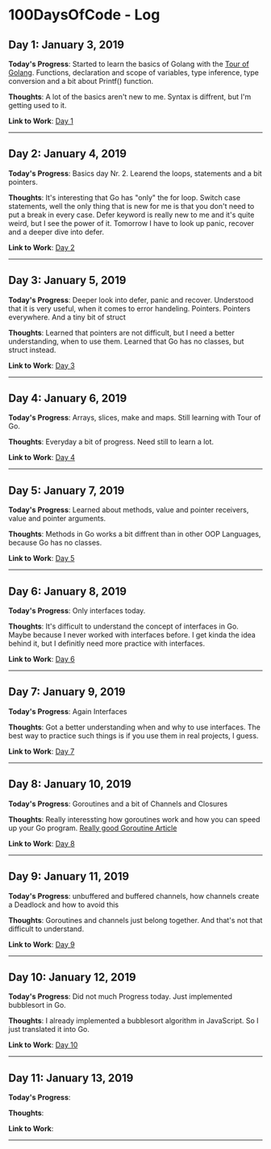 # 100DaysOfCode - Log

## Day 1: January 3, 2019

**Today's Progress**: Started to learn the basics of Golang with the [Tour of Golang](https://tour.golang.org). Functions, declaration and scope of variables, type inference, type conversion and a bit about Printf() function.

**Thoughts**: A lot of the basics aren't new to me. Syntax is diffrent, but I'm getting used to it.

**Link to Work**: [Day 1](https://github.com/EugenFo/100DaysOfCode/tree/master/day1 "Day1")

---

## Day 2: January 4, 2019

**Today's Progress**: Basics day Nr. 2. Learend the loops, statements and a bit pointers.

**Thoughts**: It's interesting that Go has "only" the for loop. Switch case statements, well the only thing that is new for me is that you don't need to put a break in every case. Defer keyword is really new to me and it's quite weird, but I see the power of it. Tomorrow I have to look up panic, recover and a deeper dive into defer.

**Link to Work**: [Day 2](https://github.com/EugenFo/100DaysOfCode/tree/master/day2 "Day2")

---

## Day 3: January 5, 2019

**Today's Progress**: Deeper look into defer, panic and recover. Understood that it is very useful, when it comes to error handeling. Pointers. Pointers everywhere. And a tiny bit of struct

**Thoughts**: Learned that pointers are not difficult, but I need a better understanding, when to use them. Learned that Go has no classes, but struct instead.

**Link to Work**: [Day 3](https://github.com/EugenFo/100DaysOfCode/tree/master/day3 "Day3")

---

## Day 4: January 6, 2019

**Today's Progress**: Arrays, slices, make and maps. Still learning with Tour of Go.

**Thoughts**: Everyday a bit of progress. Need still to learn a lot.

**Link to Work**: [Day 4](https://github.com/EugenFo/100DaysOfCode/tree/master/day4 "Day4")

---

## Day 5: January 7, 2019

**Today's Progress**: Learned about methods, value and pointer receivers, value and pointer arguments.

**Thoughts**: Methods in Go works a bit diffrent than in other OOP Languages, because Go has no classes.  

**Link to Work**: [Day 5](https://github.com/EugenFo/100DaysOfCode/tree/master/day5 "Day5")

---

## Day 6: January 8, 2019

**Today's Progress**: Only interfaces today.

**Thoughts**: It's difficult to understand the concept of interfaces in Go. Maybe because I never worked with interfaces before. I get kinda the idea behind it, but I definitly need more practice with interfaces.

**Link to Work**: [Day 6](https://github.com/EugenFo/100DaysOfCode/tree/master/day6 "Day6")

---

## Day 7: January 9, 2019

**Today's Progress**: Again Interfaces

**Thoughts**: Got a better understanding when and why to use interfaces. The best way to practice such things is if you use them in real projects, I guess.

**Link to Work**: [Day 7](https://github.com/EugenFo/100DaysOfCode/tree/master/day7 "Day7")

---

## Day 8: January 10, 2019

**Today's Progress**: Goroutines and a bit of Channels and Closures

**Thoughts**: Really interessting how goroutines work and how you can speed up your Go program. [Really good Goroutine Article](https://medium.com/@vigneshsk/how-to-write-high-performance-code-in-golang-using-go-routines-227edf979c3c)

**Link to Work**: [Day 8](https://github.com/EugenFo/100DaysOfCode/tree/master/day8 "Day8")

---

## Day 9: January 11, 2019

**Today's Progress**: unbuffered and buffered channels, how channels create a Deadlock and how to avoid this

**Thoughts**: Goroutines and channels just belong together. And that's not that difficult to understand.

**Link to Work**: [Day 9](https://github.com/EugenFo/100DaysOfCode/tree/master/day9 "Day9")

---

## Day 10: January 12, 2019

**Today's Progress**: Did not much Progress today. Just implemented bubblesort in Go.

**Thoughts**: I already implemented a bubblesort algorithm in JavaScript. So I just translated it into Go.

**Link to Work**: [Day 10](https://github.com/EugenFo/100DaysOfCode/tree/master/day10 "Day10")

---

## Day 11: January 13, 2019

**Today's Progress**:

**Thoughts**:

**Link to Work**:

---
